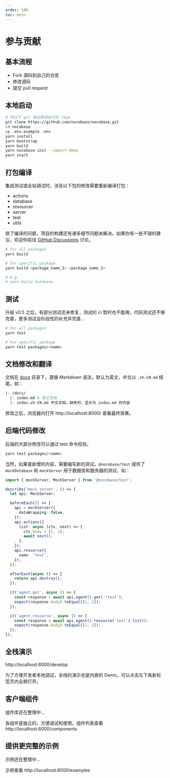 ```yaml
---
order: 100
toc: menu
---
```


# 参与贡献

## 基本流程

- Fork 源码到自己的仓库
- 修改源码
- 提交 pull request

## 本地启动

```bash
# 将以下 git 地址换成自己的 repo
git clone https://github.com/nocobase/nocobase.git
cd nocobase
cp .env.example .env
yarn install
yarn bootstrap
yarn build
yarn nocobase init --import-demo
yarn start
```

## 打包编译

<Alert title="注意">

集成测试或全站调试时，涉及以下包的修改需要重新编译打包：

- actions
- database
- resourcer
- server
- test
- utils

除了编译的问题，项目的构建还有诸多细节问题未解决。如果你有一些不错的建议，欢迎你前往 [GitHub Discussions](https://github.com/nocobase/nocobase/discussions) 讨论。

</Alert>

```bash
# for all packages
yarn build

# for specific package
yarn build <package_name_1> <package_name_2>

# e.g.
# yarn build database
```

## 测试

<Alert title="注意">

升级 v0.5 之后，有部分测试还未修复，测试的 ci 暂时也不能用。代码测试还不够完善，更多测试会阶段性的补充并完善...

</Alert>

```bash
# For all packages
yarn test

# For specific package
yarn test packages/<name>
```

## 文档修改和翻译

文档在 [docs](https://github.com/nocobase/nocobase/tree/develop/docs) 目录下，遵循 Markdown 语法，默认为英文，中文以 `.zh-CN.md` 结尾，如：

```bash
|- /docs/
  |- index.md # 英文文档
  |- index.zh-CN.md 中文文档，缺失时，显示为 index.md 的内容
```

修改之后，浏览器内打开 http://localhost:8000/ 查看最终效果。

## 后端代码修改

后端的大部分修改可以通过 test 命令校验。

```bash
yarn test packages/<name>
```

当然，如果是新增的内容，需要编写新的测试。`@nocobase/test` 提供了 `mockDatabase` 和 `mockServer` 用于数据库和服务器的测试，如：

```ts
import { mockServer, MockServer } from '@nocobase/test';

describe('mock server', () => {
  let api: MockServer;

  beforeEach(() => {
    api = mockServer({
      dataWrapping: false,
    });
    api.actions({
      list: async (ctx, next) => {
        ctx.body = [1, 2];
        await next();
      },
    });
    api.resource({
      name: 'test',
    });
  });

  afterEach(async () => {
    return api.destroy();
  });

  it('agent.get', async () => {
    const response = await api.agent().get('/test');
    expect(response.body).toEqual([1, 2]);
  });

  it('agent.resource', async () => {
    const response = await api.agent().resource('test').list();
    expect(response.body).toEqual([1, 2]);
  });
});
```

## 全栈演示

http://localhost:8000/develop

为了方便开发者本地调试，全栈的演示也是内嵌的 Demo，可以点击左下角新标签页内全屏打开。

## 客户端组件

<Alert title="注意">
组件库还在整理中...
</Alert>

各组件是独立的，方便调试和使用。组件列表查看 http://localhost:8000/components

## 提供更完整的示例

<Alert title="注意">
示例还在整理中...
</Alert>

示例查看 http://localhost:8000/examples

